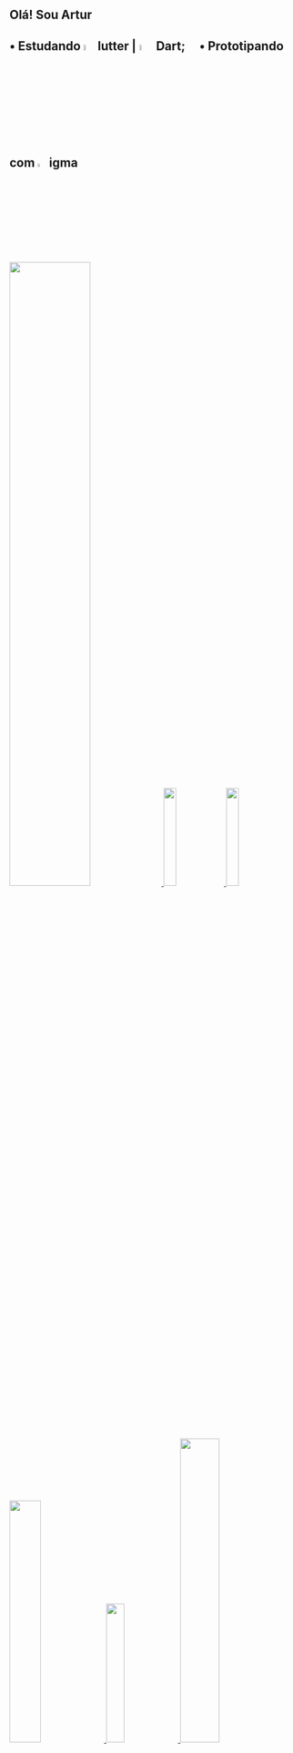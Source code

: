 ## Olá! Sou Artur
## • Estudando <img width="5%" src="https://cdn.iconscout.com/icon/free/png-256/flutter-3629369-3032362.png">lutter | <img width="5%" src="https://avatars.githubusercontent.com/u/1609975?s=280&v=4"> Dart; $~~~$ • Prototipando com <img width=4% src="https://cdn.freebiesupply.com/logos/large/2x/figma-1-logo-png-transparent.png">igma


<div align="left">
  <a href="https://github.com/22kun">
  <img width="53%" src="https://github-readme-stats.vercel.app/api?username=artuuuuuuuuuur&show_icons=true&theme=dark&include_all_commits=true&count_private=true"/>
  <img width="21%" src="https://encrypted-tbn0.gstatic.com/images?q=tbn:ANd9GcRTB1XNd7zac9ZAJs3LHlgHbGdhVsjyohiqHQ&usqp=CAU"> 
  <img width="21%" src="https://64.media.tumblr.com/8d886acaa51047616688ccff3c120362/tumblr_pmm9k29rDT1w1zmya_500.jpg">
</div>
  
<div align= "left">
  <img width="33%" src="https://64.media.tumblr.com/d872ee2d15798315436e69164b94518d/653f8899b72d638a-e8/s540x810/65ff68953d798221a4a4b001f20cdf94dc699217.gifv">
  <img width="25%" src="https://static.fandomspot.com/images/05/6906/10-edward-wong-cowboy-bebop-anime.jpg">
  <img width="37%" src="https://github-readme-stats.vercel.app/api/top-langs/?username=artuuuuuuuuuur&layout=compact&langs_count=7&theme=dark">
</div>  
